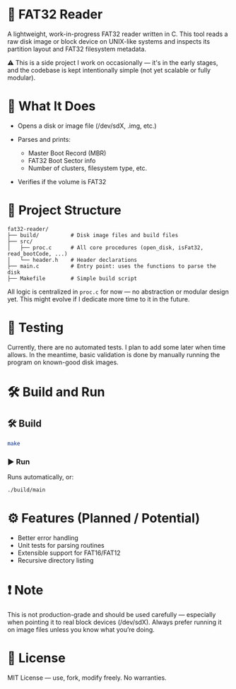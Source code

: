 # 📂 FAT32 Reader

A lightweight, work-in-progress FAT32 reader written in C.
This tool reads a raw disk image or block device on UNIX-like systems and inspects its partition layout and FAT32 filesystem metadata.

⚠️ This is a side project I work on occasionally — it's in the early stages, and the codebase is kept intentionally simple (not yet scalable or fully modular).

# 🚀 What It Does

- Opens a disk or image file (/dev/sdX, .img, etc.)

- Parses and prints:
    - Master Boot Record (MBR)
    - FAT32 Boot Sector info
    - Number of clusters, filesystem type, etc.

- Verifies if the volume is FAT32

# 📁 Project Structure

```
fat32-reader/
├── build/          # Disk image files and build files
├── src/
│   ├── proc.c      # All core procedures (open_disk, isFat32, read_bootCode, ...)
│   └── header.h    # Header declarations
├── main.c          # Entry point: uses the functions to parse the disk
├── Makefile        # Simple build script
```
All logic is centralized in `proc.c` for now — no abstraction or modular design yet. This might evolve if I dedicate more time to it in the future.

# 🧪 Testing

Currently, there are no automated tests. I plan 
to add some later when time allows.
In the meantime, basic validation is done by manually running the program on known-good disk images.

# 🛠 Build and Run
## 🛠 Build
```bash
make
```
### ▶️ Run
Runs automatically, or:
```bash
./build/main
```

# ⚙️ Features (Planned / Potential)

- Better error handling
- Unit tests for parsing routines
- Extensible support for FAT16/FAT12
- Recursive directory listing
# ❗ Note

This is not production-grade and should be used carefully — especially when pointing it to real block devices (/dev/sdX). Always prefer running it on image files unless you know what you’re doing.

# 📜 License

MIT License — use, fork, modify freely. No warranties.
